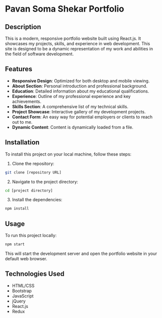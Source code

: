 # Pavan Soma Shekar Portfolio

## Description

This is a modern, responsive portfolio website built using React.js. It showcases my projects, skills, and experience in web development. This site is designed to be a dynamic representation of my work and abilities in the field of software development.

## Features

- **Responsive Design**: Optimized for both desktop and mobile viewing.
- **About Section**: Personal introduction and professional background.
- **Education**: Detailed information about my educational qualifications.
- **Experience**: Outline of my professional experience and key achievements.
- **Skills Section**: A comprehensive list of my technical skills.
- **Project Showcase**: Interactive gallery of my development projects.
- **Contact Form**: An easy way for potential employers or clients to reach out to me.
- **Dynamic Content**: Content is dynamically loaded from a file.

## Installation

To install this project on your local machine, follow these steps:

1. Clone the repository:

```sh
git clone [repository URL]
```

2. Navigate to the project directory:

```sh
cd [project directory]
```

3. Install the dependencies:

```sh
npm install
```

## Usage

To run this project locally:

```sh
npm start
```

This will start the development server and open the portfolio website in your default web browser.

## Technologies Used

- HTML/CSS
- Bootstrap
- JavaScript
- jQuery
- React.js
- Redux
